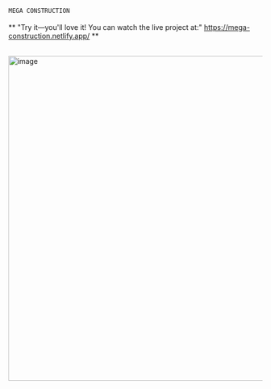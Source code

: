 `MEGA CONSTRUCTION` <br/><br/>
**  "Try it—you'll love it! You can watch the live project at:"     https://mega-construction.netlify.app/
**
<br/><br/>

<img width="1366" height="643" alt="image" src="https://github.com/user-attachments/assets/2d24510d-f3de-4146-9e98-dbb3ce383d62" />
